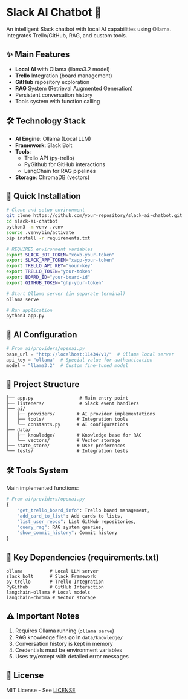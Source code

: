 # Slack AI Chatbot 🤖

An intelligent Slack chatbot with local AI capabilities using Ollama. Integrates Trello/GitHub, RAG, and custom tools.

## ✨ Main Features
- **Local AI** with Ollama (llama3.2 model)
- **Trello** Integration (board management)
- **GitHub** repository exploration
- **RAG** System (Retrieval Augmented Generation)
- Persistent conversation history
- Tools system with function calling

## 🛠️ Technology Stack
- **AI Engine**: Ollama (Local LLM)
- **Framework**: Slack Bolt
- **Tools**:
  - Trello API (py-trello)
  - PyGithub for GitHub interactions
  - LangChain for RAG pipelines
- **Storage**: ChromaDB (vectors)

## 🚀 Quick Installation

```bash
# Clone and setup environment
git clone https://github.com/your-repository/slack-ai-chatbot.git
cd slack-ai-chatbot
python3 -m venv .venv
source .venv/bin/activate
pip install -r requirements.txt

# REQUIRED environment variables
export SLACK_BOT_TOKEN="xoxb-your-token"
export SLACK_APP_TOKEN="xapp-your-token"
export TRELLO_API_KEY="your-key"
export TRELLO_TOKEN="your-token"
export BOARD_ID="your-board-id"
export GITHUB_TOKEN="ghp-your-token"

# Start Ollama server (in separate terminal)
ollama serve

# Run application
python3 app.py
```

## 🧠 AI Configuration
```python
# From ai/providers/openai.py
base_url = "http://localhost:11434/v1/"  # Ollama local server
api_key = "ollama"  # Special value for authentication
model = "llama3.2"  # Custom fine-tuned model
```

## 🔧 Project Structure
```
├── app.py                 # Main entry point
├── listeners/             # Slack event handlers
├── ai/
│   ├── providers/        # AI provider implementations
│   ├── tools/            # Integration tools
│   └── constants.py      # AI configurations
├── data/
│   ├── knowledge/        # Knowledge base for RAG
│   └── vectors/          # Vector storage
├── state_store/          # User preferences
└── tests/                # Integration tests
```

## 🛠️ Tools System
Main implemented functions:
```python
# From ai/providers/openai.py
{
    "get_trello_board_info": Trello board management,
    "add_card_to_list": Add cards to lists,
    "list_user_repos": List GitHub repositories,
    "query_rag": RAG system queries,
    "show_commit_history": Commit history
}
```

## 📌 Key Dependencies (requirements.txt)
```
ollama          # Local LLM server
slack_bolt      # Slack Framework
py-trello       # Trello Integration
PyGithub        # GitHub Interaction
langchain-ollama # Local models
langchain-chroma # Vector storage
```

## ⚠️ Important Notes
1. Requires Ollama running (`ollama serve`)
2. RAG knowledge files go in `data/knowledge/`
3. Conversation history is kept in memory
4. Credentials must be environment variables
5. Uses try/except with detailed error messages

## 📄 License
MIT License - See [LICENSE](LICENSE)
